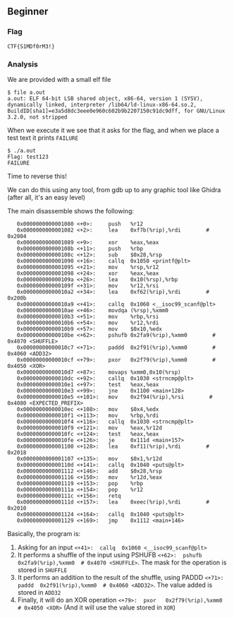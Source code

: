 ## Beginner

### Flag

```
CTF{S1MDf0rM3!}
```

### Analysis

We are provided with a small elf file
```
$ file a.out 
a.out: ELF 64-bit LSB shared object, x86-64, version 1 (SYSV), dynamically linked, interpreter /lib64/ld-linux-x86-64.so.2, BuildID[sha1]=e3a5d8dc3eee0e960c602b9b2207150c91dc9dff, for GNU/Linux 3.2.0, not stripped
```

When we execute it we see that it asks for the flag, and when we place a test text it prints `FAILURE`

```
$ ./a.out 
Flag: test123
FAILURE
```

Time to reverse this!

We can do this using any tool, from gdb up to any graphic tool like Ghidra (after all, it's an easy level)

The main disassemble shows the following:

```
   0x0000000000001080 <+0>:     push   %r12
   0x0000000000001082 <+2>:     lea    0xf7b(%rip),%rdi        # 0x2004
   0x0000000000001089 <+9>:     xor    %eax,%eax
   0x000000000000108b <+11>:    push   %rbp
   0x000000000000108c <+12>:    sub    $0x28,%rsp
   0x0000000000001090 <+16>:    callq  0x1050 <printf@plt>
   0x0000000000001095 <+21>:    mov    %rsp,%r12
   0x0000000000001098 <+24>:    xor    %eax,%eax
   0x000000000000109a <+26>:    lea    0x10(%rsp),%rbp
   0x000000000000109f <+31>:    mov    %r12,%rsi
   0x00000000000010a2 <+34>:    lea    0xf62(%rip),%rdi        # 0x200b
   0x00000000000010a9 <+41>:    callq  0x1060 <__isoc99_scanf@plt>
   0x00000000000010ae <+46>:    movdqa (%rsp),%xmm0
   0x00000000000010b3 <+51>:    mov    %rbp,%rsi
   0x00000000000010b6 <+54>:    mov    %r12,%rdi
   0x00000000000010b9 <+57>:    mov    $0x10,%edx
   0x00000000000010be <+62>:    pshufb 0x2fa9(%rip),%xmm0        # 0x4070 <SHUFFLE>
   0x00000000000010c7 <+71>:    paddd  0x2f91(%rip),%xmm0        # 0x4060 <ADD32>
   0x00000000000010cf <+79>:    pxor   0x2f79(%rip),%xmm0        # 0x4050 <XOR>
   0x00000000000010d7 <+87>:    movaps %xmm0,0x10(%rsp)
   0x00000000000010dc <+92>:    callq  0x1030 <strncmp@plt>
   0x00000000000010e1 <+97>:    test   %eax,%eax
   0x00000000000010e3 <+99>:    jne    0x1100 <main+128>
   0x00000000000010e5 <+101>:   mov    0x2f94(%rip),%rsi        # 0x4080 <EXPECTED_PREFIX>
   0x00000000000010ec <+108>:   mov    $0x4,%edx
   0x00000000000010f1 <+113>:   mov    %rbp,%rdi
   0x00000000000010f4 <+116>:   callq  0x1030 <strncmp@plt>
   0x00000000000010f9 <+121>:   mov    %eax,%r12d
   0x00000000000010fc <+124>:   test   %eax,%eax
   0x00000000000010fe <+126>:   je     0x111d <main+157>
   0x0000000000001100 <+128>:   lea    0xf11(%rip),%rdi        # 0x2018
   0x0000000000001107 <+135>:   mov    $0x1,%r12d
   0x000000000000110d <+141>:   callq  0x1040 <puts@plt>
   0x0000000000001112 <+146>:   add    $0x28,%rsp
   0x0000000000001116 <+150>:   mov    %r12d,%eax
   0x0000000000001119 <+153>:   pop    %rbp
   0x000000000000111a <+154>:   pop    %r12
   0x000000000000111c <+156>:   retq   
   0x000000000000111d <+157>:   lea    0xeec(%rip),%rdi        # 0x2010
   0x0000000000001124 <+164>:   callq  0x1040 <puts@plt>
   0x0000000000001129 <+169>:   jmp    0x1112 <main+146>
```

Basically, the program is:

1. Asking for an input `<+41>:  callq  0x1060 <__isoc99_scanf@plt>`
2. It performs a shuffle of the input using PSHUFB `<+62>:  pshufb 0x2fa9(%rip),%xmm0  # 0x4070 <SHUFFLE>`. The mask for the operation is stored in `SHUFFLE`
3. It performs an addition to the result of the shuffle, using PADDD `<+71>:  paddd  0x2f91(%rip),%xmm0  # 0x4060 <ADD32>`. The value added is stored in `ADD32`
4. Finally, it will do an XOR operation `<+79>:  pxor   0x2f79(%rip),%xmm0  # 0x4050 <XOR>` (And it will use the value stored in `XOR`)